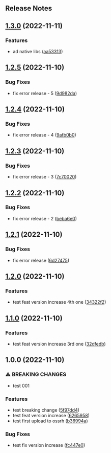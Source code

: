 Release Notes
---

## [1.3.0](https://github.com/daviddalisusanibararce/tmp-sustrait-java/compare/v1.2.5...v1.3.0) (2022-11-11)


### Features

* ad native libs ([aa53313](https://github.com/daviddalisusanibararce/tmp-sustrait-java/commit/aa53313b56fc40d87028955b06a0690ec657f343))

## [1.2.5](https://github.com/daviddalisusanibararce/tmp-sustrait-java/compare/v1.2.4...v1.2.5) (2022-11-10)


### Bug Fixes

* fix error release - 5 ([9d982da](https://github.com/daviddalisusanibararce/tmp-sustrait-java/commit/9d982da8335165d61850c409b524e46a76ee5597))

## [1.2.4](https://github.com/daviddalisusanibararce/tmp-sustrait-java/compare/v1.2.3...v1.2.4) (2022-11-10)


### Bug Fixes

* fix error release - 4 ([9afb0b0](https://github.com/daviddalisusanibararce/tmp-sustrait-java/commit/9afb0b0f5aa729042b6d482fbf2de8f1e84671dc))

## [1.2.3](https://github.com/daviddalisusanibararce/tmp-sustrait-java/compare/v1.2.2...v1.2.3) (2022-11-10)


### Bug Fixes

* fix error release - 3 ([7c70020](https://github.com/daviddalisusanibararce/tmp-sustrait-java/commit/7c70020059d94f2be51a6ecbd98e2699be5ccab6))

## [1.2.2](https://github.com/daviddalisusanibararce/tmp-sustrait-java/compare/v1.2.1...v1.2.2) (2022-11-10)


### Bug Fixes

* fix error release - 2 ([beba6e0](https://github.com/daviddalisusanibararce/tmp-sustrait-java/commit/beba6e0190dfe5d45bfaa1e8117871088bba2c61))

## [1.2.1](https://github.com/daviddalisusanibararce/tmp-sustrait-java/compare/v1.2.0...v1.2.1) (2022-11-10)


### Bug Fixes

* fix error release ([6d27475](https://github.com/daviddalisusanibararce/tmp-sustrait-java/commit/6d27475fc3c9d04ef59f46fdb16dd3d757dc22c2))

## [1.2.0](https://github.com/daviddalisusanibararce/tmp-sustrait-java/compare/v1.1.0...v1.2.0) (2022-11-10)


### Features

* test feat version increase 4th one ([34322f2](https://github.com/daviddalisusanibararce/tmp-sustrait-java/commit/34322f26e901f62fe80da6d57c33f8ffc5e1d712))

## [1.1.0](https://github.com/daviddalisusanibararce/tmp-sustrait-java/compare/v1.0.0...v1.1.0) (2022-11-10)


### Features

* test feat version increase 3rd one ([32dfedb](https://github.com/daviddalisusanibararce/tmp-sustrait-java/commit/32dfedb3010c013c63395cfc3e183850dffceea2))

## 1.0.0 (2022-11-10)


### ⚠ BREAKING CHANGES

* test 001

### Features

* test breaking change ([5f97dd4](https://github.com/daviddalisusanibararce/tmp-sustrait-java/commit/5f97dd4a860eee6e54ffbc22dd9ed4e1dbfab624))
* test feat version increase ([6265958](https://github.com/daviddalisusanibararce/tmp-sustrait-java/commit/626595853fa4595de9c639dbc82eaefec58673bb))
* test first upload to ossrh ([b36994a](https://github.com/daviddalisusanibararce/tmp-sustrait-java/commit/b36994ad31f3e90e132b934f536c4d3940659305))


### Bug Fixes

* test fix version increase ([fc447e0](https://github.com/daviddalisusanibararce/tmp-sustrait-java/commit/fc447e0e51ead0befd11a09620ef096a56cb98cc))
